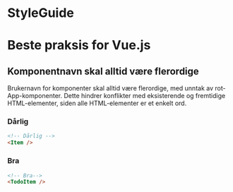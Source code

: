 # StyleGuide

# Beste praksis for Vue.js

## Komponentnavn skal alltid være flerordige

Brukernavn for komponenter skal alltid være flerordige, med unntak av rot-App-komponenter. Dette hindrer konflikter med eksisterende og fremtidige HTML-elementer, siden alle HTML-elementer er et enkelt ord.

### Dårlig
```html
<!-- Dårlig -->
<Item />
```

### Bra

```html
<!-- Bra-->
<TodoItem />
```
